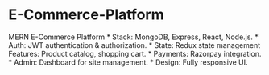# E-Commerce-Platform
MERN E-Commerce Platform * Stack: MongoDB, Express, React, Node.js. *  Auth: JWT authentication &amp; authorization. *  State: Redux state management  Features: Product catalog, shopping cart. *  Payments: Razorpay integration. * Admin: Dashboard for site management. *  Design: Fully responsive UI.
